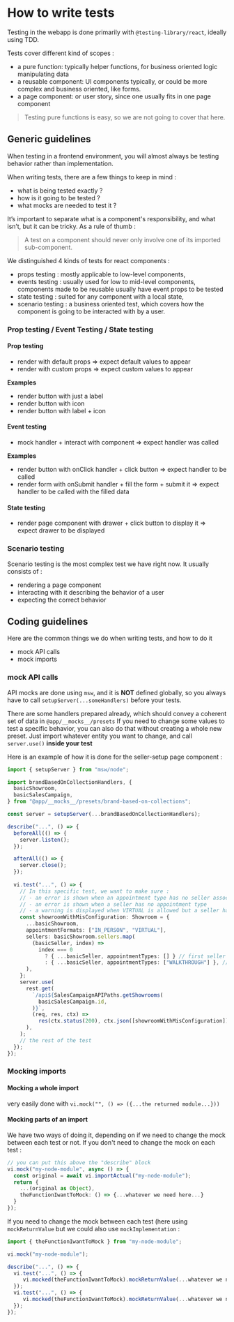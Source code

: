 # How to write tests

Testing in the webapp is done primarily with `@testing-library/react`, ideally using TDD.

Tests cover different kind of scopes :
- a pure function: typically helper functions, for business oriented logic manipulating data
- a reusable component: UI components typically, or could be more complex and business oriented, like forms.
- a page component: or user story, since one usually fits in one page component

> Testing pure functions is easy, so we are not going to cover that here.

## Generic guidelines

When testing in a frontend environment, you will almost always be testing behavior rather than implementation.

When writing tests, there are a few things to keep in mind :
- what is being tested exactly ?
- how is it going to be tested ?
- what mocks are needed to test it ?

It’s important to separate what is a component's responsibility, and what isn’t, but it can be tricky.
As a rule of thumb :

> A test on a component should never only involve one of its imported sub-component.

We distinguished 4 kinds of tests for react components :
- props testing : mostly applicable to low-level components, 
- events testing : usually used for low to mid-level components, components made to be reusable usually have event props to be tested
- state testing : suited for any component with a local state,
- scenario testing : a business oriented test, which covers how the component is going to be interacted with by a user.

### Prop testing / Event Testing / State testing
#### Prop testing
- render with default props ⇒ expect default values to appear
- render with custom props ⇒ expect custom values to appear

**Examples**
- render button with just a label
- render button with icon
- render button with label + icon

#### Event testing
- mock handler + interact with component => expect handler was called

**Examples**
- render button with onClick handler + click button => expect handler to be called
- render form with onSubmit handler + fill the form + submit it => expect handler to be called with the filled data

#### State testing
- render page component with drawer + click button to display it => expect drawer to be displayed

### Scenario testing

Scenario testing is the most complex test we have right now. It usually consists of :
- rendering a page component
- interacting with it describing the behavior of a user
- expecting the correct behavior

## Coding guidelines

Here are the common things we do when writing tests, and how to do it
- mock API calls
- mock imports

### mock API calls

API mocks are done using `msw`, and it is **NOT** defined globally, so you always have to call `setupServer(...someHandlers)` before your tests.

There are some handlers prepared already, which should convey a coherent set of data in `@app/__mocks__/presets`
If you need to change some values to test a specific behavior, you can also do that without creating a whole new preset.
Just import whatever entity you want to change, and call `server.use()` **inside your test**

Here is an example of how it is done for the seller-setup page component :
```typescript
import { setupServer } from "msw/node";

import brandBasedOnCollectionHandlers, {
  basicShowroom,
  basicSalesCampaign,
} from "@app/__mocks__/presets/brand-based-on-collections";

const server = setupServer(...brandBasedOnCollectionHandlers);

describe("...", () => {
  beforeAll(() => {
    server.listen();
  });

  afterAll(() => {
    server.close();
  });
  
  vi.test("...", () => {
    // In this specific test, we want to make sure :
    // - an error is shown when an appointment type has no seller associated
    // - an error is shown when a seller has no appointment type
    // - a warning is displayed when VIRTUAL is allowed but a seller has no virtual tool setup
    const showroomWithMisConfiguration: Showroom = {
      ...basicShowroom,
      appointmentFormats: ["IN_PERSON", "VIRTUAL"],
      sellers: basicShowroom.sellers.map(
        (basicSeller, index) =>
          index === 0
            ? { ...basicSeller, appointmentTypes: [] } // first seller has no appointment type
            : { ...basicSeller, appointmentTypes: ["WALKTHROUGH"] }, // other sellers only cover the walkthrough
      ),
    };
    server.use(
      rest.get(
        `/api${SalesCampaignAPIPaths.getShowrooms(
          basicSalesCampaign.id,
        )}`,
        (req, res, ctx) =>
          res(ctx.status(200), ctx.json([showroomWithMisConfiguration])),
      ),
    );
    // the rest of the test
  });
});
```

### Mocking imports
#### Mocking a whole import
very easily done with `vi.mock("", () => ({...the returned module...}))`
#### Mocking parts of an import
We have two ways of doing it, depending on if we need to change the mock between each test or not.
If you don't need to change the mock on each test :

```typescript
// you can put this above the "describe" block
vi.mock("my-node-module", async () => {
  const original = await vi.importActual("my-node-module");
  return {
    ...(original as Object),
    theFunctionIwantToMock: () => {...whatever we need here...}
  }
});
```

If you need to change the mock between each test (here using `mockReturnValue` but we could also use `mockImplementation` :

```typescript
import { theFunctionIwantToMock } from "my-node-module";

vi.mock("my-node-module");

describe("...", () => {
  vi.test("...", () => {
     vi.mocked(theFunctionIwantToMock).mockReturnValue(...whatever we need here...);
  });
  vi.test("...", () => {
     vi.mocked(theFunctionIwantToMock).mockReturnValue(...whatever we need here...);
  });
});
```
